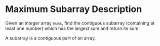 # Maximum Subarray Description

Given an integer array `nums`, find the contiguous subarray (containing at least one number) which has the largest sum and return its sum.

A subarray is a contiguous part of an array.

